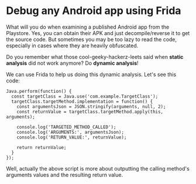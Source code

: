 # Debug any Android app using Frida

What will you do when examining a published Android app from the Playstore. Yes, you can obtain their APK and just decompile/reverse it to get the source code. But sometimes you may be too lazy to read the code, especially in cases where they are heavily obfuscated.

Do you remember what those cool-geeky-hackerz-leets said when **static analysis** did not work anymore? Do **dynamic analysis**!

We can use Frida to help us doing this dynamic analysis. Let's see this code:

```text
Java.perform(function() {
  const targetClass = Java.use('com.example.TargetClass');
  targetClass.targetMethod.implementation = function() {
    const argumentsJson = JSON.stringify(arguments, null, 2);
    const returnValue = targetClass.targetMethod.apply(this, arguments);

    console.log('TARGETED_METHOD_CALLED');
    console.log('ARGUMENTS:', argumentsJson);
    console.log('RETURN_VALUE:', returnValue);

    return returnValue;
  }
});
```

Well, actually the above script is more about outputting the calling method's arguments values and the resulting return value.

